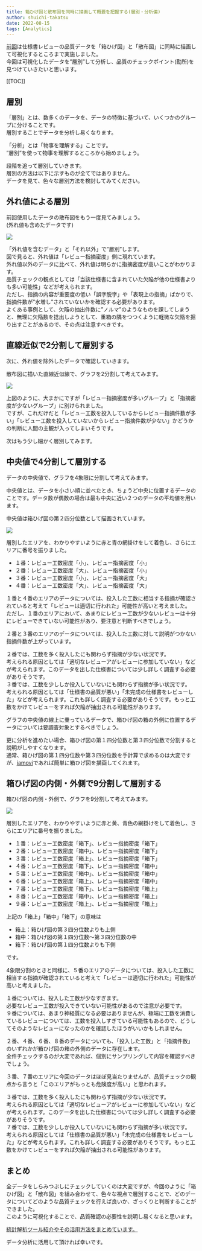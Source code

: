 ```yaml
---
title: 箱ひげ図と散布図を同時に描画して概要を把握する(層別・分析偏)
author: shuichi-takatsu
date: 2022-08-15
tags: [Analytics]
---
```


[前回](/blogs/2022/08/05/boxplot-and-scatterplot/)は仕様書レビューの品質データを「箱ひげ図」と「散布図」に同時に描画して可視化するところまで実施しました。  
今回は可視化したデータを”層別”して分析し、品質のチェックポイント(勘所)を見つけていきたいと思います。  

[[TOC]]

## 層別

「層別」とは、数多くのデータを、データの特徴に基づいて、いくつかのグループに分けることです。  
層別することでデータを分析し易くなります。

「分析」とは「物事を理解する」ことです。  
”層別”を使って物事を理解するところから始めましょう。

段階を追って層別していきます。  
層別の方法は以下に示すものが全てではありません。  
データを見て、色々な層別方法を検討してみてください。

## 外れ値による層別

前回使用したデータの散布図をもう一度見てみましょう。  
(外れ値も含めたデータです)

![](https://gyazo.com/c8206b42fa26fb3fcc34310cd57b9c7a.png)

「外れ値を含むデータ」と「それ以外」で”層別”します。  
図で見ると、外れ値は「レビュー指摘密度」側に現れています。  
外れ値以外のデータに比べて、外れ値は明らかに指摘密度が高いことがわかります。  
品質チェックの観点としては「当該仕様書に含まれていた欠陥が他の仕様書よりも多い可能性」などが考えられます。  
ただし、指摘の内容が重要度の低い「誤字脱字」や「表現上の指摘」ばかりで、指摘件数が”水増し”されていないかを確認する必要があります。  
よくある事例として、欠陥の抽出件数に”ノルマ”のようなものを課してしまうと、無理に欠陥数を捻出しようとして、重箱の隅をつつくように軽微な欠陥を掘り出すことがあるので、その点は注意すべきです。

## 直線近似で2分割して層別する

次に、外れ値を除外したデータで確認していきます。

散布図に描いた直線近似線で、グラフを2分割して考えてみます。

![](https://gyazo.com/32ce3fcc7b6a46c9fa2be67c0c83663f.png)

上図のように、大まかにですが「レビュー指摘密度が多いグループ」と「指摘密度が少ないグループ」に別けられました。  
ですが、これだけだと「レビュー工数を投入しているからレビュー指摘件数が多い」「レビュー工数を投入していないからレビュー指摘件数が少ない」かどうかの判断に人間の主観が入ってしまいそうです。  

次はもう少し細かく層別してみます。

## 中央値で4分割して層別する

データの中央値で、グラフを4象限に分割して考えてみます。

中央値とは、データを小さい順に並べたとき、ちょうど中央に位置するデータのことです。データ数が偶数の場合は最も中央に近い２つのデータの平均値を用います。

中央値は箱ひげ図の第２四分位数として描画されています。

![](https://gyazo.com/beb712feebf57f506a5f809755802bbe.png)

層別したエリアを、わかりやすいように赤と青の網掛けをして着色し、さらにエリアに番号を振りました。
- １番：レビュー工数密度「小」、レビュー指摘密度「小」
- ２番：レビュー工数密度「大」、レビュー指摘密度「小」
- ３番：レビュー工数密度「小」、レビュー指摘密度「大」
- ４番：レビュー工数密度「大」、レビュー指摘密度「大」

１番と４番のエリアのデータについては、投入した工数に相当する指摘が確認されていると考えて「レビューは適切に行われた」可能性が高いと考えました。  
ただし、１番のエリアにおいて、あまりにレビュー工数が少ないレビューは十分にレビューできていない可能性があり、要注意と判断すべきでしょう。

２番と３番のエリアのデータについては、投入した工数に対して説明がつかない指摘件数が上がっています。  

２番では、工数を多く投入したにも関わらず指摘が少ない状況です。  
考えられる原因としては「適切なレビューアがレビューに参加していない」などが考えられます。このデータを出した仕様書については少し詳しく調査する必要がありそうです。  
３番では、工数を少ししか投入していないにも関わらず指摘が多い状況です。  
考えられる原因としては「仕様書の品質が悪い」「未完成の仕様書をレビューした」などが考えられます。これも詳しく調査する必要がありそうです。もっと工数をかけてレビューをすれば欠陥が抽出される可能性があります。

グラフの中央値の線上に乗っているデータで、箱ひげ図の箱の外側に位置するデータについては要調査対象とするべきでしょう。

更に分析を進めたい場合、箱ひげ図の第１四分位数と第３四分位数で分割すると説明がしやすくなります。  
通常、箱ひげ図の第１四分位数や第３四分位数を手計算で求めるのは大変ですが、[jamovi](https://www.jamovi.org/)であれば簡単に箱ひげ図を描画してくれます。

## 箱ひげ図の内側・外側で9分割して層別する

箱ひげ図の内側・外側で、グラフを9分割して考えてみます。

![](https://gyazo.com/827f1228b465e75c54dc0baa8809042a.png)

層別したエリアを、わかりやすいように赤と黄、青色の網掛けをして着色し、さらにエリアに番号を振りました。  
- １番：レビュー工数密度「箱下」、レビュー指摘密度「箱下」
- ２番：レビュー工数密度「箱中」、レビュー指摘密度「箱下」
- ３番：レビュー工数密度「箱上」、レビュー指摘密度「箱下」
- ４番：レビュー工数密度「箱下」、レビュー指摘密度「箱中」
- ５番：レビュー工数密度「箱中」、レビュー指摘密度「箱中」
- ６番：レビュー工数密度「箱上」、レビュー指摘密度「箱中」
- ７番：レビュー工数密度「箱下」、レビュー指摘密度「箱上」
- ８番：レビュー工数密度「箱中」、レビュー指摘密度「箱上」
- ９番：レビュー工数密度「箱上」、レビュー指摘密度「箱上」

上記の「箱上」「箱中」「箱下」の意味は  
- 箱上：箱ひげ図の第３四分位数よりも上側
- 箱中：箱ひげ図の第１四分位数～第３四分位数の中
- 箱下：箱ひげ図の第１四分位数よりも下側

です。

4象限分割のときと同様に、５番のエリアのデータについては、投入した工数に相当する指摘が確認されていると考えて「レビューは適切に行われた」可能性が高いと考えました。  

１番については、投入した工数が少なすぎます。  
必要なレビュー工数が投入できていない可能性があるので注意が必要です。  
９番については、あまり神経質になる必要はありませんが、極端に工数を消費しているレビューについては、工数を投入しすぎている可能性もあるので、どうしてそのようなレビューになったのかを確認したほうがいいかもしれません。

２番、４番、６番、８番のデータについても、「投入した工数」と「指摘件数」のいずれかが箱ひげ図の箱の外側のデータに存在します。  
全件チェックするのが大変であれば、個別にサンプリングして内容を確認すべきでしょう。  

３番、７番のエリアに今回のデータはほぼ見当たりませんが、品質チェックの観点から言うと「このエリアがもっとも危険度が高い」と思われます。  

３番では、工数を多く投入したにも関わらず指摘が少ない状況です。    
考えられる原因としては「適切なレビューアがレビューに参加していない」などが考えられます。このデータを出した仕様書については少し詳しく調査する必要がありそうです。  
７番では、工数を少ししか投入していないにも関わらず指摘が多い状況です。  
考えられる原因としては「仕様書の品質が悪い」「未完成の仕様書をレビューした」などが考えられます。これも詳しく調査する必要がありそうです。もっと工数をかけてレビューをすれば欠陥が抽出される可能性があります。

## まとめ

全データをしらみつぶしにチェックしていくのは大変ですが、今回のように「箱ひげ図」と「散布図」を組み合わせて、色々な視点で層別することで、どのデータについてどのような品質チェックを行えば良いか、ざっくりと判断することができました。  
このように可視化することで、品質確認の必要性を説明し易くなると思います。

[統計解析ツール紹介やその活用方法をまとめています。](/analytics/)

データ分析に活用して頂ければ幸いです。
